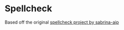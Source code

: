 # Spellcheck

Based off the original [spellcheck project by sabrina-aip](https://github.com/sabrina-aip/spellcheck)
